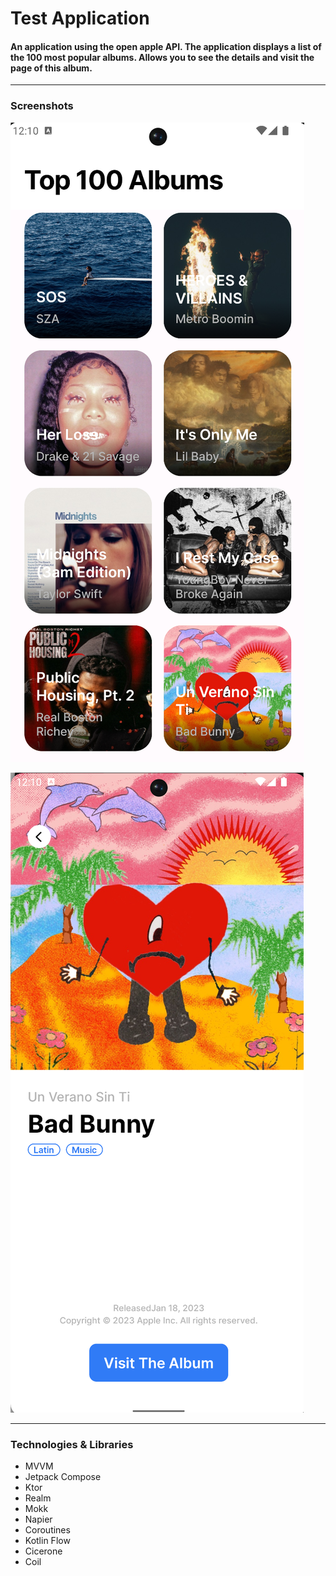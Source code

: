 # Test Application

#### An application using the open apple API. The application displays a list of the 100 most popular albums. Allows you to see the details and visit the page of this album.

---

### Screenshots

![ScreenShot](https://github.com/AlexeiKasianik/TestApplications/blob/main/%D0%A1%D0%BD%D0%B8%D0%BC%D0%BE%D0%BA%20%D1%8D%D0%BA%D1%80%D0%B0%D0%BD%D0%B0%202023-01-18%20%D0%B2%2012.10.10.png)

![ScreenShot](https://github.com/AlexeiKasianik/TestApplications/blob/main/%D0%A1%D0%BD%D0%B8%D0%BC%D0%BE%D0%BA%20%D1%8D%D0%BA%D1%80%D0%B0%D0%BD%D0%B0%202023-01-18%20%D0%B2%2012.10.48.png)

---

### Technologies & Libraries

- MVVM
- Jetpack Compose
- Ktor
- Realm
- Mokk
- Napier
- Coroutines
- Kotlin Flow
- Cicerone
- Coil
